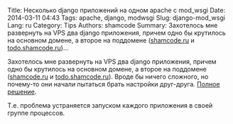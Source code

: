 Title: Несколько django приложений на одном apache с mod_wsgi
Date: 2014-03-11 04:43
Tags: apache, django, modwsgi
Slug: django-mod_wsgi
Lang: ru
Category: Tips
Authors: shamcode
Summary: Захотелось мне развернуть на VPS два django приложения, причем одно бы крутилось на основном домене, а второе на поддомене ([shamcode.ru](shamcode.ru) и [todo.shamcode.ru](todo.shamcode.ru))...

Захотелось мне развернуть на VPS два django приложения, причем одно бы крутилось на основном домене, а второе на поддомене
([shamcode.ru](shamcode.ru) и [todo.shamcode.ru](todo.shamcode.ru)). Вроде бы ничего сложного, но почему-то они начали пытаться
брать настройки друг-друга. [Полное решение](http://stackoverflow.com/questions/11505576/deploying-multiple-django-apps-on-apache-with-mod-wsgi).

Т.е. проблема устраняется запуском каждого приложения в своей группе процессов.
